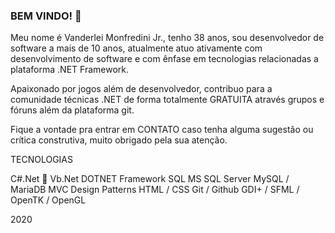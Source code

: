 ### BEM VINDO! 👋

Meu nome é Vanderlei Monfredini Jr., tenho 38 anos, sou desenvolvedor de software a mais de 10 anos, atualmente atuo ativamente com desenvolvimento de software e com ênfase em tecnologias relacionadas a plataforma .NET Framework.


Apaixonado por jogos além de desenvolvedor, contribuo para a comunidade técnicas .NET de forma totalmente GRATUITA através grupos e fóruns além da plataforma git.


Fique a vontade pra entrar em CONTATO caso tenha alguma sugestão ou crítica construtiva, muito obrigado pela sua atenção.


TECNOLOGIAS

C#.Net 🖤
Vb.Net
DOTNET Framework
SQL
MS SQL Server
MySQL / MariaDB
MVC
Design Patterns
HTML / CSS
Git / Github
GDI+ / SFML / OpenTK / OpenGL




2020
